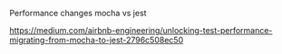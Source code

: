 Performance changes mocha vs jest

https://medium.com/airbnb-engineering/unlocking-test-performance-migrating-from-mocha-to-jest-2796c508ec50
